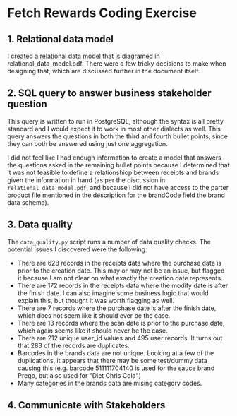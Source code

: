 # Fetch Rewards Coding Exercise

## 1. Relational data model
I created a relational data model that is diagramed in relational_data_model.pdf. There were a few tricky decisions to make when designing that, which are discussed further in the document itself.

## 2. SQL query to answer business stakeholder question
This query is written to run in PostgreSQL, although the syntax is all pretty standard and I would expect it to work in most other dialects as well. This query answers the questions in both the third and fourth bullet points, since they can both be answered using just one aggregation.

I did not feel like I had enough information to create a model that answers the questions asked in the remaining bullet points because I determined that it was not feasible to define a relationshiop between receipts and brands given the information in hand (as per the discussion in `relational_data_model.pdf`, and because I did not have access to the parter product file mentioned in the description for the brandCode field the brand data schema). 

## 3. Data quality
The `data_quality.py` script runs a number of data quality checks. The potential issues I discovered were the following:

- There are 628 records in the receipts data where the purchase data is prior to the creation date. This may or may not be an issue, but flagged it because I am not clear on what exactly the creation date represents.
- There are 172 records in the receipts data where the modify date is after the finish date. I can also imagine some business logic that would explain this, but thought it was worth flagging as well.
- There are 7 records where the purchase date is after the finish date, which does not seem like it should ever be the case.
- There are 13 records where the scan date is prior to the purchase date, which again seems like it should never be the case.
- There are 212 unique user_id values and 495 user records. It turns out that 283 of the records are duplicates.
- Barcodes in the brands data are not unique. Looking at a few of the duplications, it appears that there may be some test/dummy data causing this (e.g. barcode 511111704140 is used for the sauce brand Prego, but also used for "Diet Chris Cola")
- Many categories in the brands data are mising category codes.

## 4. Communicate with Stakeholders
